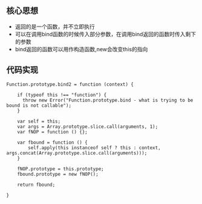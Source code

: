 ## 核心思想
- 返回的是一个函数，并不立即执行
- 可以在调用bind函数的时候传入部分参数，在调用bind返回的函数时传入剩下的参数
- bind返回的函数可以用作构造函数,new会改变this的指向

## 代码实现

```
Function.prototype.bind2 = function (context) {

    if (typeof this !== "function") {
      throw new Error("Function.prototype.bind - what is trying to be bound is not callable");
    }

    var self = this;
    var args = Array.prototype.slice.call(arguments, 1);
    var fNOP = function () {};

    var fbound = function () {
        self.apply(this instanceof self ? this : context, args.concat(Array.prototype.slice.call(arguments)));
    }

    fNOP.prototype = this.prototype;
    fbound.prototype = new fNOP();

    return fbound;

}
```
